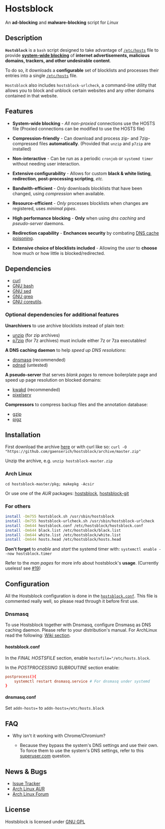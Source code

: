# Hostsblock

An **ad-blocking** and **malware-blocking** script for *Linux*

## Description

**`Hostsblock`** is a `bash` script designed to take advantage of
[`/etc/hosts`][h] file to provide [**system-wide blocking**][0] of
**internet advertisements, malicious domains, trackers, and
other undesirable content**.

To do so, it downloads a **configurable** set of blocklists and processes their
entries into a single [`/etc/hosts`][h] file.

`Hostsblock` also includes `hostsblock-urlcheck`, a command-line utility that
allows you to block and unblock certain websites and any other domains
contained in that website.

## Features

*   **System-wide blocking** - *All non-proxied* connections use the HOSTS
  file (Proxied connections can be modified to use the HOSTS file)

*   **Compression-friendly** - Can download and process zip- and 7zip-compressed files
  **automatically**. (Provided that `unzip` and `p7zip` are installed)

*   **Non-interactive** - Can be run as a periodic `cronjob` or `systemd timer`
  without needing user interaction.

*   **Extensive configurability** - Allows for custom **black & white listing**,
  **redirection**, **post-processing scripting**, *etc.*

*   **Bandwith-efficient** - *Only* downloads blocklists that have been changed,
  using *compression* when available.

*   **Resource-efficient** - *Only* processes blocklists when changes are
  registered, uses *minimal pipes*.

*   **High performance blocking** - **Only** when using *dns caching* and
  *pseudo-server* daemons.

*   **Redirection capability** - **Enchances security** by combating [DNS cache
  poisoning](https://en.wikipedia.org/wiki/DNS_cache_poisoning).

*   **Extensive choice of blocklists included** - Allowing the *user* to
  **choose** how much or how little is blocked/redirected.

## Dependencies

*   [curl](http://curl.haxx.se/)
*   [GNU bash](http://www.gnu.org/software/bash/bash.html)
*   [GNU sed](http://www.gnu.org/software/sed)
*   [GNU grep](http://www.gnu.org/software/grep/grep.html)
*   [GNU coreutils](http://www.gnu.org/software/coreutils).

### Optional dependencies for **additional features**

**Unarchivers** to use archive blocklists instead of plain text:

*   [unzip][unzip] (for zip archives)
*   [p7zip][7zip] (for 7z archives) must include either 7z or 7za executables!

**A DNS caching daemon** to help *speed up DNS resolutions*:

*   [dnsmasq](http://www.thekelleys.org.uk/dnsmasq/doc.html) (recommended)
*   [pdnsd](http://members.home.nl/p.a.rombouts/pdnsd/) (untested)

**A pseudo-server** that serves *blank pages* to remove boilerplate page and
speed up page resolution on blocked domains:

*   [kwakd](https://github.com/fetchinson/kwakd/) (recommended)
*   [pixelserv](http://proxytunnel.sourceforge.net/pixelserv.php)

**Compressors** to compress backup files and the annotation database:

*   [gzip](http://www.gnu.org/software/gzip/)
*   [pigz](http://www.zlib.net/pigz/)

## Installation

First download the archive [here](https://github.com/gaenserich/hostsblock/archive/master.zip) or with curl like so: `curl -O "https://github.com/gaenserich/hostsblock/archive/master.zip"`

Unzip the archive, e.g. `unzip hostsblock-master.zip`

### Arch Linux

`cd hostsblock-master/pkg; makepkg -Acsir`

Or use one of the *AUR* packages:
[hostsblock](https://aur.archlinux.org/packages/hostsblock/),
[hostsblock-git](https://aur.archlinux.org/packages/hostsblock-git/)

### For others

```sh
install -Dm755 hostsblock.sh /usr/sbin/hostsblock
install -Dm755 hostsblock-urlcheck.sh /usr/sbin/hostsblock-urlcheck
install -Dm644 hostsblock.conf /etc/hostsblock/hostsblock.conf
install -Dm644 black.list /etc/hostsblock/black.list
install -Dm644 white.list /etc/hostsblock/white.list
install -Dm644 hosts.head /etc/hostsblock/hosts.head
```

**Don't forget** to *enable* and *start* the systemd timer with:
`systemctl enable --now hostsblock.timer `

Refer to the *man pages* for more info about hostsblock's **usage**.
(Currently useless! see  [#19](https://github.com/gaenserich/hostsblock/issues/19))

## Configuration

All the Hostsblock configuration is done in the [`hostsblock.conf`][conf].
This file is commented really well, so please read through it before first use.

### Dnsmasq

To use Hostsblock together with Dnsmasq, configure Dnsmasq as DNS caching daemon.
Please refer to your distribution's manual. For ArchLinux read the following:
[Wiki section](https://wiki.archlinux.org/index.php/dnsmasq#DNS_cache_setup).

#### hostsblock.conf

In the *FINAL HOSTSFILE* section, enable `hostsfile="/etc/hosts.block`.

In the *POSTPROCESSING SUBROUTINE* section enable:

```conf
postprocess(){
    systemctl restart dnsmasq.service # For dnsmasq under systemd
}
```

#### dnsmasq.conf

Set `addn-hosts=` to `addn-hosts=/etc/hosts.block`

## FAQ

*   Why isn't it working with Chrome/Chromium?

    *   Because they bypass the system's DNS settings and use their own.
    To force them to use the system's DNS settings, refer to this
    [superuser.com](https://superuser.com/questions/723703/why-is-chromium-bypassing-etc-hosts-and-dnsmasq) question.

## News & Bugs

*   [Issue Tracker](https://github.com/gaenserich/hostsblock/issues)
*   [Arch Linux AUR](https://aur.archlinux.org/packages/hostsblock/)
*   [Arch Linux Forum](https://bbs.archlinux.org/viewtopic.php?id=139784)

## License

Hostsblock is licensed under [GNU GPL](http://www.gnu.org/licenses/gpl-3.0.txt)

[h]: https://en.wikipedia.org/wiki/Hosts_file
[0]: http://winhelp2002.mvps.org/hosts.htm
[conf]: https://github.com/gaenserich/hostsblock/blob/master/conf/hostsblock.conf
[unzip]: http://www.info-zip.org/UnZip.html
[7zip]: http://members.home.nl/p.a.rombouts/pdnsd/
